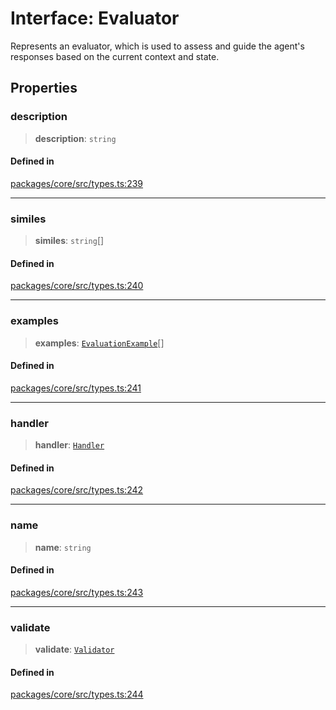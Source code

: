 # Interface: Evaluator

Represents an evaluator, which is used to assess and guide the agent's responses based on the current context and state.

## Properties

### description

> **description**: `string`

#### Defined in

[packages/core/src/types.ts:239](https://github.com/ai16z/eliza/blob/main/packages/core/src/types.ts#L239)

***

### similes

> **similes**: `string`[]

#### Defined in

[packages/core/src/types.ts:240](https://github.com/ai16z/eliza/blob/main/packages/core/src/types.ts#L240)

***

### examples

> **examples**: [`EvaluationExample`](EvaluationExample.md)[]

#### Defined in

[packages/core/src/types.ts:241](https://github.com/ai16z/eliza/blob/main/packages/core/src/types.ts#L241)

***

### handler

> **handler**: [`Handler`](../type-aliases/Handler.md)

#### Defined in

[packages/core/src/types.ts:242](https://github.com/ai16z/eliza/blob/main/packages/core/src/types.ts#L242)

***

### name

> **name**: `string`

#### Defined in

[packages/core/src/types.ts:243](https://github.com/ai16z/eliza/blob/main/packages/core/src/types.ts#L243)

***

### validate

> **validate**: [`Validator`](../type-aliases/Validator.md)

#### Defined in

[packages/core/src/types.ts:244](https://github.com/ai16z/eliza/blob/main/packages/core/src/types.ts#L244)
